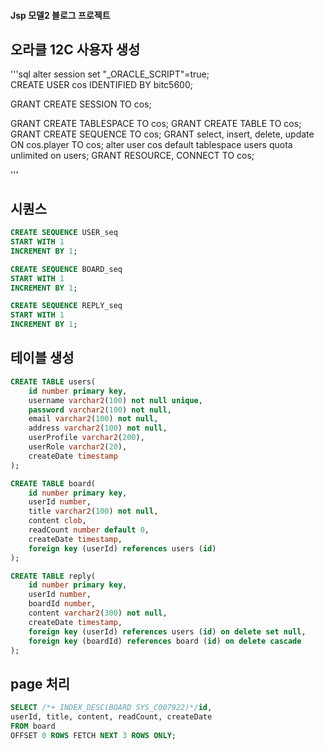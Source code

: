 #### Jsp 모델2 블로그 프로젝트

## 오라클 12C 사용자 생성

'''sql
alter session set "_ORACLE_SCRIPT"=true;  
CREATE USER cos IDENTIFIED BY bitc5600;

GRANT CREATE SESSION TO cos;

GRANT CREATE TABLESPACE TO cos;
GRANT CREATE TABLE TO cos;
GRANT CREATE SEQUENCE TO cos;
GRANT select, insert, delete, update ON cos.player TO cos;
alter user cos default tablespace users quota unlimited on users;
GRANT RESOURCE, CONNECT TO cos;

'''

## 시퀀스 

```sql
CREATE SEQUENCE USER_seq
START WITH 1 
INCREMENT BY 1;

CREATE SEQUENCE BOARD_seq
START WITH 1 
INCREMENT BY 1;

CREATE SEQUENCE REPLY_seq
START WITH 1 
INCREMENT BY 1;
```


## 테이블 생성
```sql
CREATE TABLE users(
	id number primary key,
    username varchar2(100) not null unique,
    password varchar2(100) not null,
    email varchar2(100) not null,
    address varchar2(100) not null,
    userProfile varchar2(200),
    userRole varchar2(20),
    createDate timestamp
);

CREATE TABLE board(
	id number primary key,
    userId number,
    title varchar2(100) not null,
    content clob,
    readCount number default 0,
    createDate timestamp,
    foreign key (userId) references users (id)
);

CREATE TABLE reply(
	id number primary key,
    userId number,
    boardId number,
    content varchar2(300) not null,
    createDate timestamp,
    foreign key (userId) references users (id) on delete set null,
    foreign key (boardId) references board (id) on delete cascade
);
```

## page 처리

```sql
SELECT /*+ INDEX_DESC(BOARD SYS_C007922)*/id, 
userId, title, content, readCount, createDate
FROM board
OFFSET 0 ROWS FETCH NEXT 3 ROWS ONLY;
```